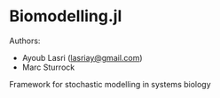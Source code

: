 # Biomodelling.jl

Authors: 
- Ayoub Lasri (lasriay@gmail.com)
- Marc Sturrock

Framework for stochastic modelling in systems biology
